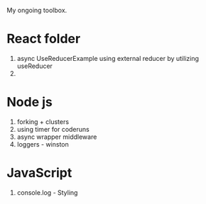 My ongoing toolbox.

# React folder
1. async UseReducerExample
    using external reducer by utilizing useReducer
2. 

# Node js
1. forking + clusters
2. using timer for coderuns
3. async wrapper middleware
4. loggers - winston


# JavaScript
1. console.log - Styling